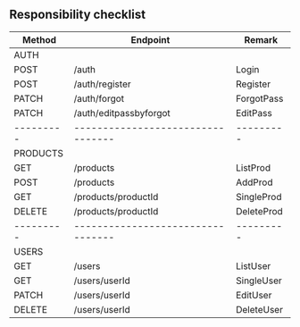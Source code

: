 
## Responsibility checklist

|   Method  |             Endpoint              |  Remark   |
| --------- | --------------------------------- | --------- |
| AUTH      |                                   |           |
| POST      | /auth                             | Login     |
| POST      | /auth/register                    | Register  |
| PATCH     | /auth/forgot                      | ForgotPass|
| PATCH     | /auth/editpassbyforgot            | EditPass  |
| --------- | --------------------------------- | --------- |
| PRODUCTS  |                                   |           |
| GET       | /products                         | ListProd  |
| POST      | /products                         | AddProd   |
| GET       | /products/productId               | SingleProd|
| DELETE    | /products/productId               | DeleteProd|
| --------- | --------------------------------- | --------- |
| USERS     |                                   |           |
| GET       | /users                            | ListUser  |
| GET       | /users/userId                     | SingleUser|
| PATCH     | /users/userId                     | EditUser  |
| DELETE    | /users/userId                     | DeleteUser|
